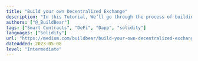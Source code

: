 ```yaml
---
title: "Build your own Decentralized Exchange"
description: "In this Tutorial, We’ll go through the process of building a basic Decentralized Exchange."
authors: ["@_BuildBear"]
tags: ["Smart Contracts", "DeFi", "Dapp", "solidity"]
languages: ["Solidity"]
url: "https://medium.com/buildbear/build-your-own-decentralized-exchange-4ccabd519d26"
dateAdded: 2023-05-08
level: "Intermediate"
---
```

 

